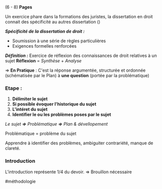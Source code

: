 (6 - 8) **Pages**

Un exercice phare dans la formations des juristes, la dissertation en droit connait des spécificité au autres dissertation ()


***Spécificité de la dissertation de droit :***
- Soumission à une série de règles particulières
- Exigences formelles renforcées

***Définition :***
Exercice de réflexion des connaissances de droit relatives à un sujet
**Réflexion** = *Synthèse* + *Analyse*

=> **En Pratique** :
C'est la réponse argumentée, structurée et ordonnée (schématisée par le Plan) à **une question** (portée par la problématique)

### Etape :

1. **Délimiter le sujet**
2. **Si possible évoquer l'historique du sujet**
3. **L'intéret du sujet**
4. **Identifier le ou les problèmes poses par le sujet**

*Le sujet **=>** Problématique **=>** Plan & dévellopement*

Problématique = problème du sujet 

Apprendre à identifier des problèmes, ambiguiter contrariété, manque de clareté.

### Introduction
L'introduction représente 1/4 du devoir. => Brouillon nécessaire

#méthodologie 
